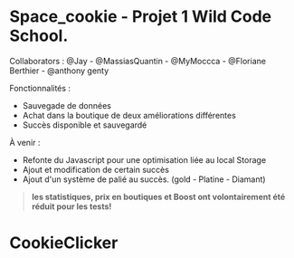 # Space_cookie - Projet 1 Wild Code School.
Collaborators : @Jay - @MassiasQuantin - @MyMoccca - @Floriane Berthier - @anthony genty

Fonctionnalités : 
- Sauvegade de données
- Achat dans la boutique de deux améliorations différentes
- Succès disponible et sauvegardé


À venir : 
- Refonte du Javascript pour une optimisation liée au local Storage
- Ajout et modification de certain succès
- Ajout d'un système de palié au succès. (gold - Platine - Diamant)

> **les statistiques, prix en boutiques et Boost ont volontairement été réduit pour les tests!**
# CookieClicker
